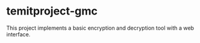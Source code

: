 # temitproject-gmc
This project implements a basic encryption and decryption tool with a web interface. 